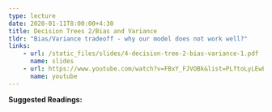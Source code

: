 ```yaml
---
type: lecture
date: 2020-01-11T8:00:00+4:30
title: Decision Trees 2/Bias and Variance
tldr: "Bias/Variance tradeoff - why our model does not work well?"
links: 
    - url: /static_files/slides/4-decision-tree-2-bias-variance-1.pdf
      name: slides
    - url: https://www.youtube.com/watch?v=FBxY_FJVOBk&list=PLftoLyLEwECCQjh7OTmrteMveaomqpVF0&index=4
      name: youtube
---
```

**Suggested Readings:**

